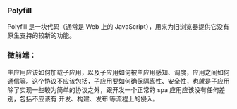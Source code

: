 ### Polyfill

Polyfill 是一块代码（通常是 Web 上的 JavaScript），用来为旧浏览器提供它没有原生支持的较新的功能。

### 微前端：

主应用应该如何加载子应用，以及子应用如何被主应用感知、调度，应用之间如何通信等。这个协议不应该包括，子应用要如何确保隔离性、安全性，也就是子应用除了实现一些较为简单的协议之外，跟开发一个正常的 spa 应用应该没有任何差别，包括不应该有 开发、构建、发布 等流程上的侵入。